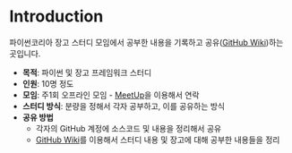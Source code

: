# Introduction
파이썬코리아 장고 스터디 모임에서 공부한 내용을 기록하고 공유([GitHub Wiki](https://github.com/jaewooksong/PyconDjangoStudy/wiki))하는 곳입니다.

- **목적**: 파이썬 및 장고 프레임워크 스터디
- **인원**: 10명 정도
- **모임**: 주1회 오프라인 모임 - [MeetUp](www.meetup.com/pykorea)을 이용해서 연락
- **스터디 방식**: 분량을 정해서 각자 공부하고, 이를 공유하는 방식
- **공유 방법** 
  - 각자의 GitHub 계정에 소스코드 및 내용을 정리해서 공유
  - [GitHub Wiki](https://github.com/jaewooksong/PyconDjangoStudy/wiki)를 이용해서 스터디 내용 및 장고에 대해 공부한 내용들을 정리
